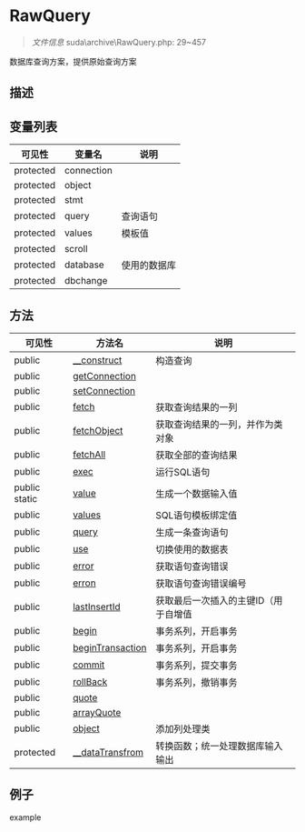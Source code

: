 #  RawQuery 

> *文件信息* suda\archive\RawQuery.php: 29~457


数据库查询方案，提供原始查询方案


## 描述




 
## 变量列表
| 可见性 |  变量名   | 说明 |
|--------|----|------|
 | protected    | connection | | 
 | protected    | object | | 
 | protected    | stmt | | 
 | protected    | query | 查询语句| 
 | protected    | values |  模板值| 
 | protected    | scroll | | 
 | protected    | database | 使用的数据库| 
 | protected    | dbchange | | 
## 方法

 
| 可见性 | 方法名 | 说明 |
|--------|-------|------|
 |  public  |[__construct](RawQuery/__construct.md) | 构造查询 |
 |  public  |[getConnection](RawQuery/getConnection.md) |  |
 |  public  |[setConnection](RawQuery/setConnection.md) |  |
 |  public  |[fetch](RawQuery/fetch.md) | 获取查询结果的一列 |
 |  public  |[fetchObject](RawQuery/fetchObject.md) | 获取查询结果的一列，并作为类对象 |
 |  public  |[fetchAll](RawQuery/fetchAll.md) | 获取全部的查询结果 |
 |  public  |[exec](RawQuery/exec.md) | 运行SQL语句 |
 |  public  static|[value](RawQuery/value.md) | 生成一个数据输入值 |
 |  public  |[values](RawQuery/values.md) | SQL语句模板绑定值 |
 |  public  |[query](RawQuery/query.md) | 生成一条查询语句 |
 |  public  |[use](RawQuery/use.md) | 切换使用的数据表 |
 |  public  |[error](RawQuery/error.md) | 获取语句查询错误 |
 |  public  |[erron](RawQuery/erron.md) | 获取语句查询错误编号 |
 |  public  |[lastInsertId](RawQuery/lastInsertId.md) | 获取最后一次插入的主键ID（用于自增值 |
 |  public  |[begin](RawQuery/begin.md) | 事务系列，开启事务 |
 |  public  |[beginTransaction](RawQuery/beginTransaction.md) | 事务系列，开启事务 |
 |  public  |[commit](RawQuery/commit.md) | 事务系列，提交事务 |
 |  public  |[rollBack](RawQuery/rollBack.md) | 事务系列，撤销事务 |
 |  public  |[quote](RawQuery/quote.md) |  |
 |  public  |[arrayQuote](RawQuery/arrayQuote.md) |  |
 |  public  |[object](RawQuery/object.md) | 添加列处理类 |
 |  protected  |[__dataTransfrom](RawQuery/__dataTransfrom.md) | 转换函数；统一处理数据库输入输出 |
## 例子

example